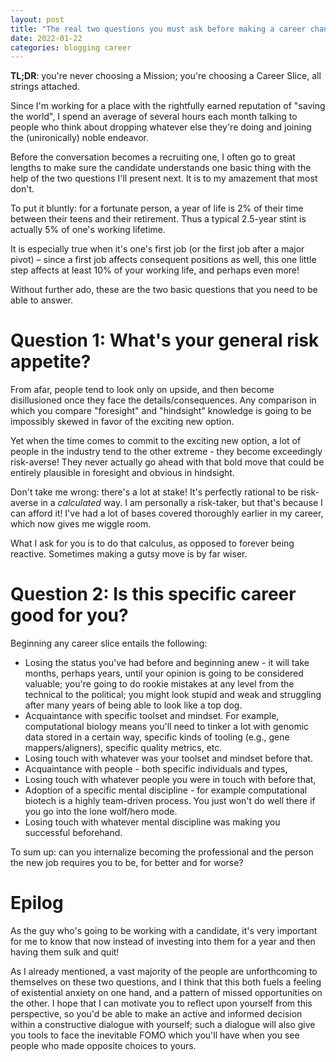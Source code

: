 ```yaml
---
layout: post
title: "The real two questions you must ask before making a career change"
date: 2022-01-22
categories: blogging career
---
```

**TL;DR**: you're never choosing a Mission; you're choosing a Career Slice, all strings attached.

Since I'm working for a place with the rightfully earned reputation of "saving the world", I spend an average of several hours each month talking to people who think about dropping whatever else they're doing and joining the (unironically) noble endeavor.

Before the conversation becomes a recruiting one, I often go to great lengths to make sure the candidate understands one basic thing with the help of the two questions I'll present next. It is to my amazement that most don't.

To put it bluntly: for a fortunate person, a year of life is 2% of their time between their teens and their retirement. Thus a typical 2.5-year stint is actually 5% of one's working lifetime.

It is especially true when it's one's first job (or the first job after a major pivot) – since a first job affects consequent positions as well, this one little step affects at least 10% of your working life, and perhaps even more!

Without further ado, these are the two basic questions that you need to be able to answer.

# Question 1: What's your general risk appetite?

From afar, people tend to look only on upside, and then become disillusioned once they face the details/consequences. Any comparison in which you compare "foresight" and "hindsight" knowledge is going to be impossibly skewed in favor of the exciting new option.

Yet when the time comes to commit to the exciting new option, a lot of people in the industry tend to the other extreme - they become exceedingly risk-averse! They never actually go ahead with that bold move that could be entirely plausible in foresight and obvious in hindsight.

Don't take me wrong: there's a lot at stake! It's perfectly rational to be risk-averse in a *calculated* way. I am personally a risk-taker, but that's because I can afford it! I've had a lot of bases covered thoroughly earlier in my career, which now gives me wiggle room. 

What I ask for you is to do that calculus, as opposed to forever being reactive. Sometimes making a gutsy move is by far wiser.


# Question 2: Is this specific career good for you?

Beginning any career slice entails the following:
* Losing the status you've had before and beginning anew - it will take months, perhaps years, until your opinion is going to be considered valuable; you're going to do rookie mistakes at any level from the technical to the political; you might look stupid and weak and struggling after many years of being able to look like a top dog.
* Acquaintance with specific toolset and mindset. For example, computational biology means you'll need to tinker a lot with genomic data stored in a certain way, specific kinds of tooling (e.g., gene mappers/aligners), specific quality metrics, etc.
* Losing touch with whatever was your toolset and mindset before that.
* Acquaintance with people - both specific individuals and types,
* Losing touch with whatever people you were in touch with before that,
* Adoption of a specific mental discipline - for example computational biotech is a highly team-driven process. You just won't do well there if you go into the lone wolf/hero mode. 
* Losing touch with whatever mental discipline was making you successful beforehand.

To sum up: can you internalize becoming the professional and the person the new job requires you to be, for better and for worse?

# Epilog
As the guy who's going to be working with a candidate, it's very important for me to know that now instead of investing into them for a year and then having them sulk and quit!

As I already mentioned, a vast majority of the people are unforthcoming to themselves on these two questions, and I think that this both fuels a feeling of existential anxiety on one hand, and a pattern of missed opportunities on the other. I hope that I can motivate you to reflect upon yourself from this perspective, so you'd be able to make an active and informed decision within a constructive dialogue with yourself; such a dialogue will also give you tools to face the inevitable FOMO which you'll have when you see people who made opposite choices to yours.

